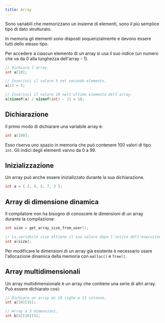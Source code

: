```yaml
---
title: Array
---
```


Sono variabili che memorizzano un insieme di elementi, sono il più semplice tipo
di dato strutturato.

In memoria gli elementi sono disposti sequenzialmente e devono essere tutti
dello stesso tipo.

Per accedere a ciascun elemento di un array si usa il suo indice (un numero che
va da 0 alla lunghezza dell'array - 1).

```c
// Dichiara l'array.
int a[10];

// Inserisci il valore 5 nel secondo elemento.
a[1] = 5;

// Inserisci il valore 10 nell'ultimo elemento dell'array.
a[sizeof(a) / sizeof(int) - 1] = 10;
```

## Dichiarazione

Il primo modo di dichiarare una variabile array è:

```c
int a[100];
```

Esso riserva uno spazio in memoria che può contenere 100 valori di tipo `int`.
Gli indici degli elementi vanno da 0 a 99.

## Inizializzazione

Un array può anche essere inizializzato durante la sua dichiarazione.

```c
int a = { 2, 4, 5, 7, 3 };
```

## Array di dimensione dinamica

Il compilatore non ha bisogno di conoscere le dimensioni di un array durante la
compilazione:

```c
int size = get_array_size_from_user();

// La variabile size ottiene il suo valore dopo l'inizio dell'esecuzione del programma.
int a[size];
```

Per modificare le dimensioni di un array già esistente è necessario usare
l'allocazione dinamica della memoria con `malloc()` e `free()`.

## Array multidimensionali

Un array multidimensionale è un array che contiene una serie di altri array. Può
essere dichiarato così:

```c
// Dichiara un array di 10 righe e 15 colonne.
int a[10][15];

// Array a 3 dimensioni.
int b[4][16][5];
```
